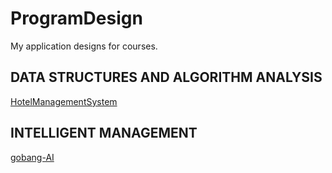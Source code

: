 # ProgramDesign
My application designs for courses.
## DATA STRUCTURES AND ALGORITHM ANALYSIS
[HotelManagementSystem](https://github.com/Mr-Phoebe/ProgramDesign/tree/master/HotelManagementSystem)
## INTELLIGENT MANAGEMENT
[gobang-AI](https://github.com/Mr-Phoebe/ProgramDesign/tree/master/Intelligent%20management-gobang-AI)

